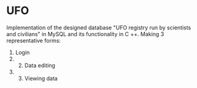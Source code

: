 # UFO
Implementation of the designed database "UFO registry run by scientists and civilians" in MySQL and its functionality in C ++. 
Making 3 representative forms: 
1. Login 
2. 2. Data editing 
3. 3. Viewing data
